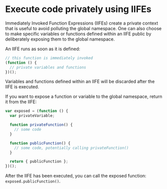 # Execute code privately using IIFEs

Immediately Invoked Function Expressions (IIFEs) create a private context that is useful to avoid polluting the global namespace. One can also choose to make specific variables or functions defined within an IIFE public by deliberately exposing them to the global namespace.

An IIFE runs as soon as it is defined:

```js
// this function is immediately invoked
(function () {
  // private variables and functions
})();
```

Variables and functions defined within an IIFE will be discarded after the IIFE is executed.

If you want to expose a function or variable to the global namespace, return it from the IIFE:

```js
var exposed = (function () {
  var privateVariable;

  function privateFunction() {
    // some code
  }

  function publicFunction() {
    // some code, potentially calling privateFunction()
  }

  return { publicFunction };
})();
```

After the IIFE has been executed, you can call the exposed function: `exposed.publicFunction()`.
